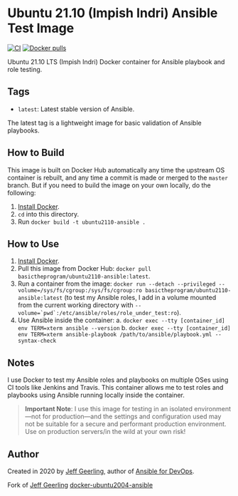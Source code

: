 # Ubuntu 21.10 (Impish Indri) Ansible Test Image

[![CI](https://github.com/basictheprogram/docker-ubuntu2110-ansible/workflows/Build/badge.svg?branch=master&event=push)](https://github.com/basictheprogram/docker-ubuntu2110-ansible/actions?query=workflow%3ABuild) [![Docker pulls](https://img.shields.io/docker/pulls/basictheprogram/docker-ubuntu2110-ansible)](https://hub.docker.com/r/basictheprogram/docker-ubuntu2110-ansible/)

Ubuntu 21.10 LTS (Impish Indri) Docker container for Ansible playbook and role testing.

## Tags

  - `latest`: Latest stable version of Ansible.

The latest tag is a lightweight image for basic validation of Ansible playbooks.

## How to Build

This image is built on Docker Hub automatically any time the upstream OS container is rebuilt, and any time a commit is made or merged to the `master` branch. But if you need to build the image on your own locally, do the following:

  1. [Install Docker](https://docs.docker.com/install/).
  2. `cd` into this directory.
  3. Run `docker build -t ubuntu2110-ansible .`

## How to Use

  1. [Install Docker](https://docs.docker.com/engine/installation/).
  2. Pull this image from Docker Hub: `docker pull basictheprogram/ubuntu2110-ansible:latest`.
  3. Run a container from the image: `docker run --detach --privileged --volume=/sys/fs/cgroup:/sys/fs/cgroup:ro basictheprogram/ubuntu2110-ansible:latest` (to test my Ansible roles, I add in a volume mounted from the current working directory with ``--volume=`pwd`:/etc/ansible/roles/role_under_test:ro``).
  4. Use Ansible inside the container:
    a. `docker exec --tty [container_id] env TERM=xterm ansible --version`
    b. `docker exec --tty [container_id] env TERM=xterm ansible-playbook /path/to/ansible/playbook.yml --syntax-check`

## Notes

I use Docker to test my Ansible roles and playbooks on multiple OSes using CI tools like Jenkins and Travis. This container allows me to test roles and playbooks using Ansible running locally inside the container.

> **Important Note**: I use this image for testing in an isolated environment—not for production—and the settings and configuration used may not be suitable for a secure and performant production environment. Use on production servers/in the wild at your own risk!

## Author

Created in 2020 by [Jeff Geerling](https://www.jeffgeerling.com/), author of [Ansible for DevOps](https://www.ansiblefordevops.com/).

Fork of [Jeff Geerling](https://www.jeffgeerling.com/) [docker-ubuntu2004-ansible](https://github.com/geerlingguy/docker-ubuntu2004-ansible)
